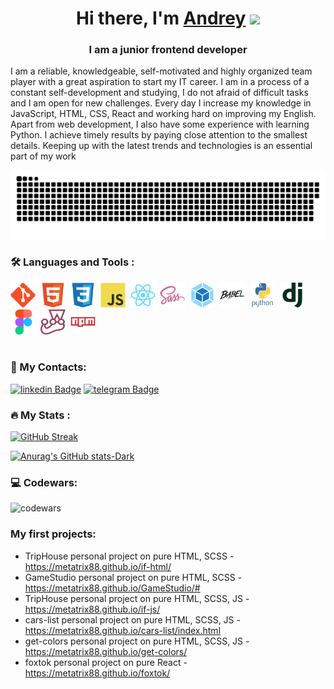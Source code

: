 
<h1 align="center">Hi there, I'm <a href="https://www.linkedin.com/in/andrey-davidovich-%E2%9C%8C-718b30248/" target="_blank">Andrey</a> 
<img src="https://github.com/blackcater/blackcater/raw/main/images/Hi.gif" height="32"/></h1>
<h3 align="center">I am a junior frontend developer</h3>
I am a reliable, knowledgeable, self-motivated and highly organized team player with a great aspiration to start my IT career.
 I am in a process of a constant self-development and studying, I do not afraid of difficult tasks and I am open for new challenges. 
Every day I increase my knowledge in JavaScript, HTML, CSS, React and working hard on improving my English. Apart from web development, I also have some experience with learning Python.
 I achieve timely results by paying close attention to the smallest details. Keeping up with the latest trends and technologies is an essential part of my work

<p align="center">
 <img width="600" src="assets/github-snake.svg" alt="snake"/>
</p>

### :hammer_and_wrench: Languages and Tools :

<div>
  <img src="https://github.com/devicons/devicon/blob/master/icons/git/git-original.svg" title="git" alt="git" width="40" height="40"/>&nbsp
  <img src="https://github.com/devicons/devicon/blob/master/icons/html5/html5-original.svg" title="html5" alt="html5" width="40" height="40"/>&nbsp
  <img src="https://github.com/devicons/devicon/blob/master/icons/css3/css3-original.svg" title="css" alt="css" width="40" height="40"/>&nbsp
  <img src="https://github.com/devicons/devicon/blob/master/icons/javascript/javascript-original.svg" title="javascript" alt="javascript" width="40" height="40"/>&nbsp
  <img src="https://github.com/devicons/devicon/blob/master/icons/react/react-original.svg" title="reactjs" alt="reactjs" width="40" height="40"/>&nbsp
  <img src="https://github.com/devicons/devicon/blob/master/icons/sass/sass-original.svg" title="sass/scss" alt="sass/scss" width="40" height="40"/>&nbsp;
  <img src="https://github.com/devicons/devicon/blob/master/icons/webpack/webpack-original.svg" title="webpack" alt="webpack" width="40" height="40"/>&nbsp;
  <img src="https://github.com/devicons/devicon/blob/master/icons/babel/babel-plain.svg" title="babel" alt="babel" width="40" height="40"/>&nbsp;
  <img src="https://github.com/devicons/devicon/blob/master/icons/python/python-original-wordmark.svg" title="python" alt="python" width="40" height="40"/>&nbsp;
  <img src="https://github.com/devicons/devicon/blob/master/icons/django/django-plain.svg" title="django" alt="django" width="40" height="40"/>&nbsp;
  <img src="https://github.com/devicons/devicon/blob/master/icons/figma/figma-original.svg" title="figma" alt="figma" width="40" height="40"/>&nbsp;
  <img src="https://github.com/devicons/devicon/blob/master/icons/jest/jest-plain.svg" title="jest" alt="jest" width="40" height="40"/>&nbsp;
  <img src="https://github.com/devicons/devicon/blob/master/icons/npm/npm-original-wordmark.svg" title="npm" alt="npm" width="40" height="40"/>&nbsp;
</div>
<br>

### 🤝 My Contacts:

<a href="https://www.linkedin.com/in/andrey-davidovich-%E2%9C%8C-718b30248/"><img src="https://img.shields.io/badge/-Linkedin-blue" alt="linkedin Badge"/></a>
<a href="https://t.me/AndreyDavidovich88"><img src="https://img.shields.io/badge/-Telegram-blue" alt="telegram Badge"/></a>

### :fire: My Stats :
[![GitHub Streak](http://github-readme-streak-stats.herokuapp.com?user=metatrix88&theme=dark&background=000000)](https://git.io/streak-stats)

[![Anurag's GitHub stats-Dark](https://github-readme-stats.vercel.app/api?username=metatrix88&show_icons=true&theme=dark#gh-dark-mode-only)](https://github.com/anuraghazra/github-readme-stats#gh-dark-mode-only)

### 💻 Codewars:

![codewars](https://www.codewars.com/users/Metatrix88/badges/large)

### My first projects:

* TripHouse personal project on pure HTML, SCSS - https://metatrix88.github.io/if-html/
* GameStudio personal project on pure HTML, SCSS - https://metatrix88.github.io/GameStudio/#
* TripHouse personal project on pure HTML, SCSS, JS - https://metatrix88.github.io/if-js/
* cars-list personal project on pure HTML, SCSS, JS - https://metatrix88.github.io/cars-list/index.html
* get-colors personal project on pure HTML, SCSS, JS -  https://metatrix88.github.io/get-colors/
* foxtok personal project on pure React -  https://metatrix88.github.io/foxtok/

